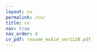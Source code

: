 ```yaml
---
layout: cv
permalink: /cv/
title: cv
nav: true
nav_order: 4
cv_pdf: resume_mskim_ver1128.pdf
---
```

